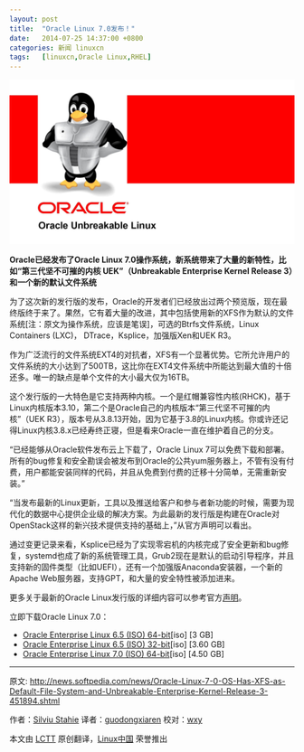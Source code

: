 ```yaml
---
layout: post
title:	"Oracle Linux 7.0发布！"
date:	2014-07-25 14:37:00 +0800 
categories:	新闻 linuxcn 
tags:	[linuxcn,Oracle Linux,RHEL]
---
```



![The new Oracle Linux 7.0 is out](/Asserts/Images/album/201407/25/143727dhnt6n1lu220y2tb.jpg)


**Oracle已经发布了Oracle Linux 7.0操作系统，新系统带来了大量的新特性，比如“第三代坚不可摧的内核 UEK”（Unbreakable Enterprise Kernel Release 3）和一个新的默认文件系统**


为了这次新的发行版的发布，Oracle的开发者们已经放出过两个预览版，现在最终版终于来了。果然，它有着大量的改进，其中包括使用新的XFS作为默认的文件系统[注：原文为操作系统，应该是笔误]，可选的Btrfs文件系统，Linux Containers (LXC)， DTrace，Ksplice，加强版Xen和UEK R3。


作为广泛流行的文件系统EXT4的对抗者，XFS有一个显著优势。它所允许用户的文件系统的大小达到了500TB，这比你在EXT4文件系统中所能达到最大值的十倍还多。唯一的缺点是单个文件的大小最大仅为16TB。


这个发行版的一大特色是它支持两种内核。一个是红帽兼容性内核(RHCK)，基于Linux内核版本3.10，第二个是Oracle自己的内核版本“第三代坚不可摧的内核”（UEK R3），版本号从3.8.13开始，因为它基于3.8的Linux内核。你或许还记得Linux内核3.8.x已经寿终正寝，但是看来Oracle一直在维护着自己的分支。


“已经能够从Oracle软件发布云上下载了，Oracle Linux 7可以免费下载和部署。所有的bug修复和安全勘误会被发布到Oracle的公共yum服务器上，不管有没有付费，用户都能安装同样的代码，并且从免费到付费的迁移十分简单，无需重新安装。”


“当发布最新的Linux更新，工具以及推送给客户和参与者新功能的时候，需要为现代化的数据中心提供企业级的解决方案。为此最新的发行版是构建在Oracle对OpenStack这样的新兴技术提供支持的基础上，”从官方声明可以看出。


通过变更记录来看，Ksplice已经为了实现零宕机的内核完成了安全更新和bug修复，systemd也成了新的系统管理工具，Grub2现在是默认的启动引导程序，并且支持新的固件类型（比如UEFI），还有一个加强版Anaconda安装器，一个新的Apache Web服务器，支持GPT，和大量的安全特性被添加进来。


更多关于最新的Oracle Linux发行版的详细内容可以参考官方[声明](http://www.oracle.com/us/corporate/press/2245947)。


立即下载Oracle Linux 7.0：


* [Oracle Enterprise Linux 6.5 (ISO) 64-bit](http://mirrors.dotsrc.org/oracle-linux/OL6/U5/i386/OracleLinux-R6-U5-Server-i386-dvd.iso)[iso] [3 GB]
* [Oracle Enterprise Linux 6.5 (ISO) 32-bit](http://mirrors.dotsrc.org/oracle-linux/OL6/U5/x86_64/OracleLinux-R6-U5-Server-x86_64-dvd.iso)[iso] [3.60 GB]
* [Oracle Enterprise Linux 7.0 (ISO) 64-bit](https://edelivery.oracle.com/linux/)[iso] [4.50 GB]




---


原文: <http://news.softpedia.com/news/Oracle-Linux-7-0-OS-Has-XFS-as-Default-File-System-and-Unbreakable-Enterprise-Kernel-Release-3-451894.shtml>


作者：[Silviu Stahie](http://news.softpedia.com/editors/browse/silviu-stahie) 译者：[guodongxiaren](https://github.com/guodongxiaren) 校对：[wxy](https://github.com/wxy)


本文由 [LCTT](https://github.com/LCTT/TranslateProject) 原创翻译，[Linux中国](http://linux.cn/) 荣誉推出
